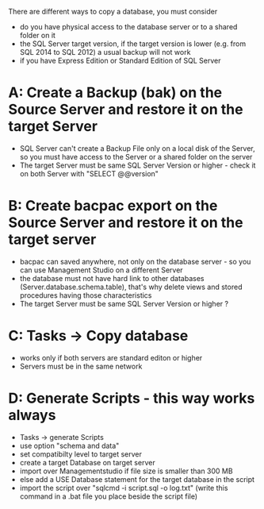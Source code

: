 
There are different ways to copy a database, you must consider
* do you have physical access to the database server or to a shared folder on it
* the SQL Server target version, if the target version is lower (e.g. from SQL 2014 to SQL 2012) a usual backup will not work
* if you have Express Edition or Standard Edition of SQL Server


# A: Create a Backup (bak) on the Source Server and restore it on the target Server
  * SQL Server can't create a Backup File only on a local disk of the Server, so you must have access to the Server or a shared folder on the server
  * The target Server must be same SQL Server Version or higher - check it on both Server with "SELECT @@version"


# B: Create bacpac export on the Source Server and restore it on the target server
  * bacpac can saved anywhere, not only on the database server - so you can use Management Studio on a different Server
  * the database must not have hard link to other databases (Server.database.schema.table), that's why delete views and stored procedures having those characteristics
  * The target Server must be same SQL Server Version or higher ?

# C: Tasks -> Copy database
  * works only if both servers are standard editon or higher
  * Servers must be in the same network


# D: Generate Scripts - this way works always
  * Tasks -> generate Scripts
  * use option "schema and data"
  * set compatibilty level to target server
  * create a target Database on target server
  * import over Managementstudio if file size is smaller than 300 MB
  * else add a USE Database statement for the target database in the script
  * import the script over "sqlcmd -i script.sql -o log.txt"   (write this command in a .bat file you place beside the script file)
  
  
